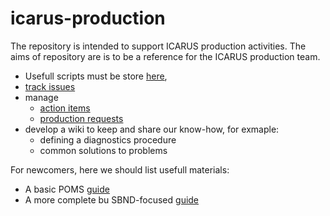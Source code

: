 # icarus-production
The repository is intended to support ICARUS production activities. The aims of repository are is to be a reference for the ICARUS production team.
- Usefull scripts must be store [here](https://github.com/SBNSoftware/sbnutil),
- [track issues](https://github.com/SBNSoftware/icarus-production/issues)
- manage
  - [action items](https://github.com/orgs/SBNSoftware/projects/32)
  - [production requests](https://github.com/orgs/SBNSoftware/projects/49)
- develop a wiki to keep and share our know-how, for exmaple:
  - defining a 	diagnostics procedure
  - common solutions to problems

For newcomers, here we should list usefull materials:
- A basic POMS [guide](https://github.com/SBNSoftware/icarus_production_guide)
- A more complete bu SBND-focused [guide](https://docs.google.com/document/d/1faX8JG3wHwjWl69GtFvojW2zB_IJ3zL0p8DzpwG93bk/edit?tab=t.0#heading=h.8u5f5oi2k2ce)
